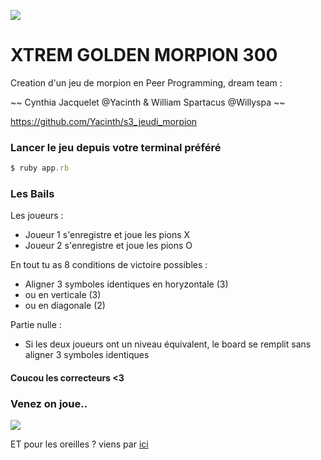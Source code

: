 ![](https://media0.giphy.com/media/2zeji2UedvZzvIZ45N/giphy.gif?cid=3640f6095c4a8a4d6b6958366767066f)
# XTREM GOLDEN MORPION 300 #

Creation d'un jeu de morpion en Peer Programming, dream team :

~~ Cynthia Jacquelet @Yacinth & William Spartacus @Willyspa ~~

https://github.com/Yacinth/s3_jeudi_morpion

### Lancer le jeu depuis votre terminal préféré ###

```ruby
$ ruby app.rb
```
### Les Bails ###
Les joueurs :
* Joueur 1 s'enregistre et joue les pions X
* Joueur 2 s'enregistre et joue les pions O

En tout tu as 8 conditions de victoire possibles :
* Aligner 3 symboles identiques en horyzontale (3)
* ou en verticale (3)
* ou en diagonale (2)

Partie nulle :
* Si les deux joueurs ont un niveau équivalent, le board se remplit sans aligner 3 symboles identiques

#### Coucou les correcteurs <3
### Venez on joue.. 
![](https://media3.giphy.com/media/8b29QJQgVwUW4/giphy.gif?cid=3640f6095c4a78c836306a714de5dd85)


ET pour les oreilles ? viens par [ici](https://www.youtube.com/watch?v=nxg4C365LbQ)